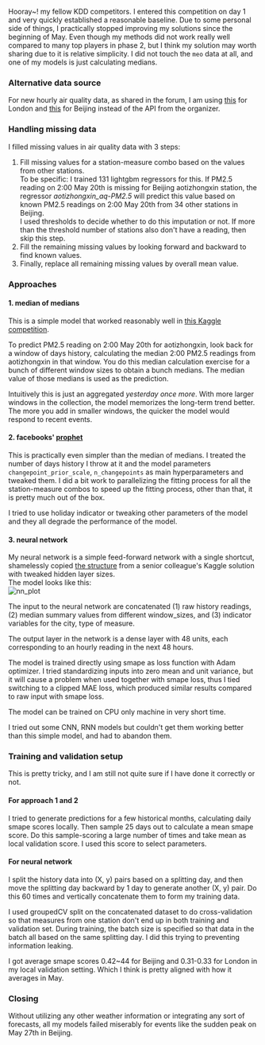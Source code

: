 Hooray~! my fellow KDD competitors. I entered this competition on day 1 and very quickly established a reasonable baseline. Due to some personal side of things, I practically stopped improving my solutions since the beginning of May. Even though my methods did not work really well compared to many top players in phase 2, but I think my solution may worth sharing due to it is relative simplicity. I did not touch the `meo` data at all, and one of my models is just calculating medians.

### Alternative data source
For new hourly air quality data, as shared in the forum, I am using [this](https://biendata.com/forum/view_post_category/102) for London and [this](https://biendata.com/forum/view_post_category/94) for Beijing instead of the API from the organizer.  

### Handling missing data
I filled missing values in air quality data with 3 steps:   
1. Fill missing values for a station-measure combo based on the values from other stations.  
To be specific:
I trained 131 lightgbm regressors for this. If PM2.5 reading on 2:00 May 20th is missing for Beijing aotizhongxin station, the regressor *aotizhongxin_aq-PM2.5* will predict this value based on known PM2.5 readings on 2:00 May 20th from 34 other stations in Beijing.    
I used thresholds to decide whether to do this imputation or not. If more than the threshold number of stations also don't have a reading, then skip this step.  
2. Fill the remaining missing values by looking forward and backward to find known values.
3. Finally, replace all remaining missing values by overall mean value.

### Approaches
#### 1. median of medians    
This is a simple model that worked reasonably well in [this Kaggle competition](https://www.kaggle.com/c/web-traffic-time-series-forecasting).

To predict PM2.5 reading on 2:00 May 20th for aotizhongxin, look back for a window of days history, calculating the median 2:00 PM2.5 readings from aotizhongxin in that window. You do this median calculation exercise for a bunch of different window sizes to obtain a bunch medians. The median value of those medians is used as the prediction.   

Intuitively this is just an aggregated *yesterday once more*. With more larger windows in the collection, the model memorizes the long-term trend better. The more you add in smaller windows, the quicker the model would respond to recent events.  

#### 2. facebooks' [prophet](https://github.com/facebook/prophet)  
This is practically even simpler than the median of medians. I treated the number of days history I throw at it and the model parameters `changepoint_prior_scale`, `n_changepoints`  as main hyperparameters and tweaked them. I did a bit work to parallelizing the fitting process for all the station-measure combos to speed up the fitting process, other than that, it is pretty much out of the box.   

I tried to use holiday indicator or tweaking other parameters of the model and they all degrade the performance of the model.  

#### 3. neural network
My neural network is a simple feed-forward network with a single shortcut, shamelessly copied [the structure](https://github.com/jfpuget/Kaggle/blob/master/WebTrafficPrediction/keras_simple.ipynb) from a senior colleague's Kaggle solution with tweaked hidden layer sizes.  
The model looks like this:  
 ![nn_plot](https://github.com/ryancheunggit/kddcup2018-of-fresh-air/blob/master/python/nn_model_arch.png?raw=true)  

The input to the neural network are concatenated (1) raw history readings, (2) median summary values from different window_sizes, and (3) indicator variables for the city, type of measure.  

The output layer in the network is a dense layer with 48 units, each corresponding to an hourly reading in the next 48 hours.    

The model is trained directly using smape as loss function with Adam optimizer. I tried standardizing inputs into zero mean and unit variance, but it will cause a problem when used together with smape loss, thus I tied switching to a clipped MAE loss, which produced similar results compared to raw input with smape loss.    

The model can be trained on CPU only machine in very short time.    

I tried out some CNN, RNN models but couldn't get them working better than this simple model, and had to abandon them.

### Training and validation setup
This is pretty tricky, and I am still not quite sure if I have done it correctly or not.  
#### For approach 1 and 2
I tried to generate predictions for a few historical months, calculating daily smape scores locally. Then sample 25 days out to calculate a mean smape score. Do this sample-scoring a large number of times and take mean as local validation score. I used this score to select parameters.  

#### For neural network
I split the history data into (X, y) pairs based on a splitting day, and then move the splitting day backward by 1 day to generate another (X, y) pair. Do this 60 times and vertically concatenate them to form my training data.   

I used groupedCV split on the concatenated dataset to do cross-validation so that measures from one station don't end up in both training and validation set. During training, the batch size is specified so that data in the batch all based on the same splitting day. I did this trying to preventing information leaking.

I got average smape scores 0.42~44 for Beijing and 0.31-0.33 for London in my local validation setting. Which I think is pretty aligned with how it averages in May.


### Closing   
Without utilizing any other weather information or integrating any sort of forecasts, all my models failed miserably for events like the sudden peak on May 27th in Beijing.
